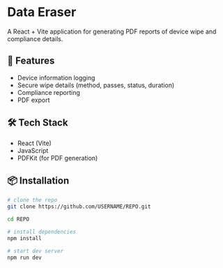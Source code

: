 # Data Eraser

A React + Vite application for generating PDF reports of device wipe and compliance details.

## 🚀 Features
- Device information logging
- Secure wipe details (method, passes, status, duration)
- Compliance reporting
- PDF export

## 🛠️ Tech Stack
- React (Vite)
- JavaScript
- PDFKit (for PDF generation)

## 📦 Installation
```bash
# clone the repo
git clone https://github.com/USERNAME/REPO.git

cd REPO

# install dependencies
npm install

# start dev server
npm run dev
